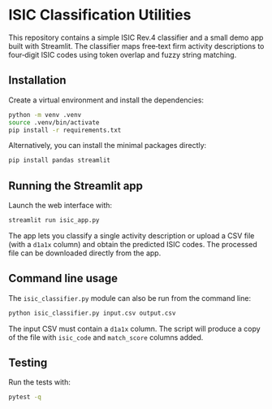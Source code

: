 # ISIC Classification Utilities

This repository contains a simple ISIC Rev.4 classifier and a small demo app
built with Streamlit. The classifier maps free‑text firm activity descriptions
to four‑digit ISIC codes using token overlap and fuzzy string matching.

## Installation

Create a virtual environment and install the dependencies:

```bash
python -m venv .venv
source .venv/bin/activate
pip install -r requirements.txt
```

Alternatively, you can install the minimal packages directly:

```bash
pip install pandas streamlit
```

## Running the Streamlit app

Launch the web interface with:

```bash
streamlit run isic_app.py
```

The app lets you classify a single activity description or upload a CSV file
(with a `d1a1x` column) and obtain the predicted ISIC codes. The processed file
can be downloaded directly from the app.

## Command line usage

The `isic_classifier.py` module can also be run from the command line:

```bash
python isic_classifier.py input.csv output.csv
```

The input CSV must contain a `d1a1x` column. The script will produce a copy of
the file with `isic_code` and `match_score` columns added.

## Testing

Run the tests with:

```bash
pytest -q
```

